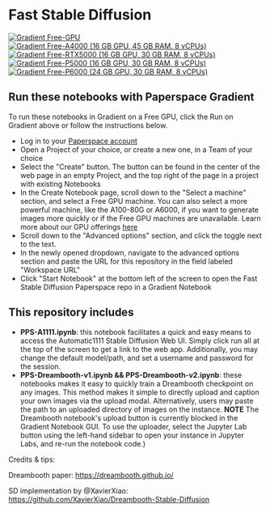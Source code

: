 # Fast Stable Diffusion

[![Gradient](https://assets.paperspace.io/img/gradient-badge.svg) Free-GPU](https://console.paperspace.com/github/KrisMoro/PPS_StableDiffusion?machine=Free-GPU)  
[![Gradient](https://assets.paperspace.io/img/gradient-badge.svg) Free-A4000 (16 GB GPU,	45 GB RAM.	8 vCPUs)](https://console.paperspace.com/github/KrisMoro/PPS_StableDiffusion?machine=Free-A4000)  
[![Gradient](https://assets.paperspace.io/img/gradient-badge.svg) Free-RTX5000 (16 GB GPU,	30 GB RAM,	8 vCPUs)](https://console.paperspace.com/github/KrisMoro/PPS_StableDiffusion?machine=Free-RTX5000)  
[![Gradient](https://assets.paperspace.io/img/gradient-badge.svg) Free-P5000 (16 GB GPU,	30 GB RAM,	8 vCPUs)](https://console.paperspace.com/github/KrisMoro/PPS_StableDiffusion?machine=Free-P5000)  
[![Gradient](https://assets.paperspace.io/img/gradient-badge.svg) Free-P6000 (24 GB GPU,	30 GB RAM,	8 vCPUs)](https://console.paperspace.com/github/KrisMoro/PPS_StableDiffusion?machine=Free-P6000)  


## Run these notebooks with Paperspace Gradient

To run these notebooks in Gradient on a Free GPU, click the Run on Gradient above or follow the instructions below.

- Log in to your [Paperspace account](https://console.paperspace.com)
- Open a Project of your choice, or create a new one, in a Team of your choice
- Select the "Create" button. The button can be found in the center of the web page in an empty Project, and the top right of the page in a project with existing Notebooks
- In the Create Notebook page, scroll down to the "Select a machine" section, and select a Free GPU machine. You can also select a more powerful machine, like the A100-80G or A6000, if you want to generate images more quickly or if the Free GPU machines are unavailable. Learn more about our GPU offerings [here](https://docs.paperspace.com/gradient/machines/)
- Scroll down to the "Advanced options" section, and click the toggle next to the text.
- In the newly opened dropdown, navigate to the advanced options section and paste the URL for this repository in the field labeled "Workspace URL"
- Click "Start Notebook" at the bottom left of the screen to open the Fast Stable Diffusion Paperspace repo in a Gradient Notebook

## This repository includes

- **PPS-A1111.ipynb**: this notebook facilitates a quick and easy means to access the Automatic1111 Stable Diffusion Web UI. Simply click run all at the top of the screen to get a link to the web app. Additionally, you may change the default model/path, and set a username and password for the session.
- **PPS-Dreambooth-v1.ipynb && PPS-Dreambooth-v2.ipynb**: these notebooks makes it easy to quickly train a Dreambooth checkpoint on any images. This method makes it simple to directly upload and caption your own images via the upload modal. Alternatively, users may paste the path to an uploaded directory of images on the instance.
  **NOTE** The Dreambooth notebook's upload button is currently blocked in the Gradient Notebook GUI. To use the uploader, select the Jupyter Lab button using the left-hand sidebar to open your instance in Jupyter Labs, and re-run the notebook code.)

Credits & tips:

Dreambooth paper: https://dreambooth.github.io/

SD implementation by @XavierXiao: https://github.com/XavierXiao/Dreambooth-Stable-Diffusion
